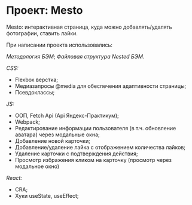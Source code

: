 # Проект: Mesto

Mesto: интерактивная страница, куда можно добавлять/удалять фотографии, ставить лайки.

При написании проекта использовались:

*Методология БЭМ*;
*Файловая структура Nested БЭМ*.

*CSS:*
* Flexbox верстка;
* Медиазапросы @media для обеспечения адаптивности страницы;
* Псевдоклассы;

*JS:*
* ООП, Fetch Api (Api Яндекс-Практикум);
* Webpack;
* Редактирование информации пользователя (в т.ч. обновление аватара) через модальные окна;
* Добавление новой карточки;
* Добавление/удаление лайка с отображением количества лайков;
* Удаление карточки с подтверждения действия;
* Просмотр избражения кликом на карточку (просмотр через модальное окно)

*React:*
* CRA;
* Хуки useState, useEffect;

